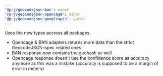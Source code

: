 ```yaml
---
'@p-j/geocodejson-ban': minor
'@p-j/geocodejson-opencage': minor
'@p-j/geocodejson-googleapis': patch
---
```


Uses the new types accross all packages

- Opencage & BAN adapters returns more data than the strict GeocodeJSON-spec related ones
- BAN response now contains the geohash as well
- Opencage response doesn't use the confidence score as accuracy anymore as this was a mistake (accuracy is supposed to be a margin of error in meters)
